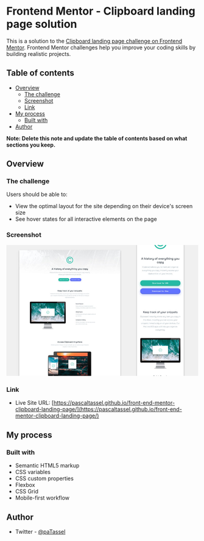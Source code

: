 # Frontend Mentor - Clipboard landing page solution

This is a solution to the [Clipboard landing page challenge on Frontend Mentor](https://www.frontendmentor.io/challenges/clipboard-landing-page-5cc9bccd6c4c91111378ecb9). Frontend Mentor challenges help you improve your coding skills by building realistic projects. 

## Table of contents

- [Overview](#overview)
  - [The challenge](#the-challenge)
  - [Screenshot](#screenshot)
  - [Link](#link)
- [My process](#my-process)
  - [Built with](#built-with)
- [Author](#author)

**Note: Delete this note and update the table of contents based on what sections you keep.**

## Overview

### The challenge

Users should be able to:

- View the optimal layout for the site depending on their device's screen size
- See hover states for all interactive elements on the page

### Screenshot

![](./screenshot.jpg)

### Link

- Live Site URL: [https://pascaltassel.github.io/front-end-mentor-clipboard-landing-page/](https://pascaltassel.github.io/front-end-mentor-clipboard-landing-page/)

## My process

### Built with

- Semantic HTML5 markup
- CSS variables
- CSS custom properties
- Flexbox
- CSS Grid
- Mobile-first workflow

## Author

- Twitter - [@paTassel](https://www.twitter.com/patassel)